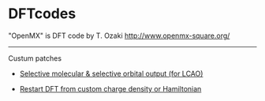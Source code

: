 # DFTcodes

"OpenMX" is DFT code by T. Ozaki http://www.openmx-square.org/

***
 Custum patches
 * [Selective molecular & selective orbital output (for LCAO)](https://github.com/bluehope/DFTcodes/wiki/Openmx:-Selective-molecular-orbital-output)
 
 
 * [Restart DFT from custom charge density or Hamiltonian](https://github.com/bluehope/DFTcodes/wiki/OpenMX:-Restart-DFT-from-given-custom-charge-density-or-Hamiltonian)
